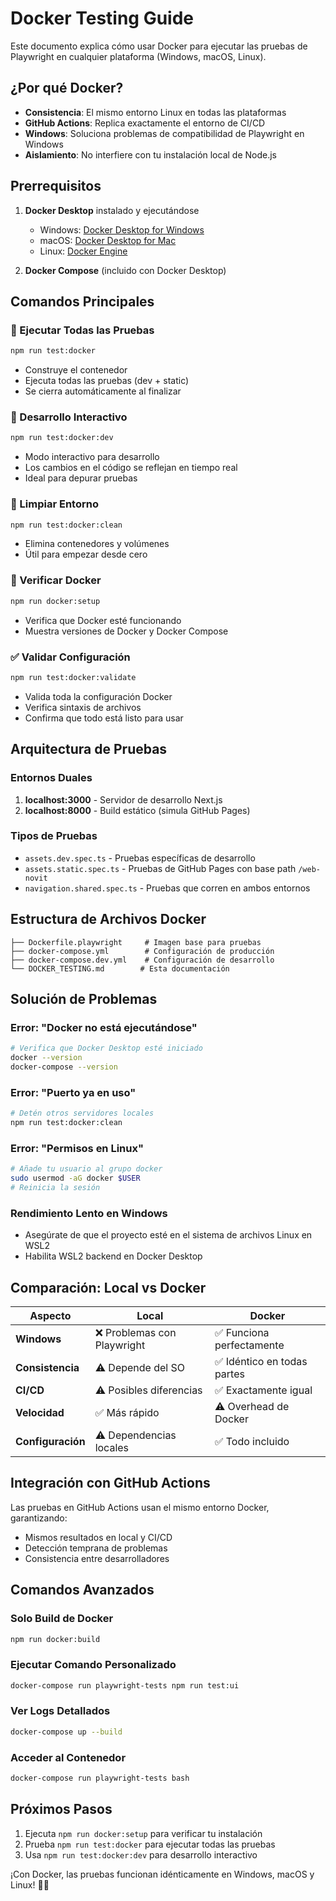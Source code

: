 # Docker Testing Guide

Este documento explica cómo usar Docker para ejecutar las pruebas de Playwright en cualquier plataforma (Windows, macOS, Linux).

## ¿Por qué Docker?

- **Consistencia**: El mismo entorno Linux en todas las plataformas
- **GitHub Actions**: Replica exactamente el entorno de CI/CD
- **Windows**: Soluciona problemas de compatibilidad de Playwright en Windows
- **Aislamiento**: No interfiere con tu instalación local de Node.js

## Prerrequisitos

1. **Docker Desktop** instalado y ejecutándose
   - Windows: [Docker Desktop for Windows](https://docs.docker.com/desktop/windows/install/)
   - macOS: [Docker Desktop for Mac](https://docs.docker.com/desktop/mac/install/)
   - Linux: [Docker Engine](https://docs.docker.com/engine/install/)

2. **Docker Compose** (incluido con Docker Desktop)

## Comandos Principales

### 🧪 Ejecutar Todas las Pruebas
```bash
npm run test:docker
```
- Construye el contenedor
- Ejecuta todas las pruebas (dev + static)
- Se cierra automáticamente al finalizar

### 🔧 Desarrollo Interactivo
```bash
npm run test:docker:dev
```
- Modo interactivo para desarrollo
- Los cambios en el código se reflejan en tiempo real
- Ideal para depurar pruebas

### 🧹 Limpiar Entorno
```bash
npm run test:docker:clean
```
- Elimina contenedores y volúmenes
- Útil para empezar desde cero

### 🐳 Verificar Docker
```bash
npm run docker:setup
```
- Verifica que Docker esté funcionando
- Muestra versiones de Docker y Docker Compose

### ✅ Validar Configuración
```bash
npm run test:docker:validate
```
- Valida toda la configuración Docker
- Verifica sintaxis de archivos
- Confirma que todo está listo para usar

## Arquitectura de Pruebas

### Entornos Duales
1. **localhost:3000** - Servidor de desarrollo Next.js
2. **localhost:8000** - Build estático (simula GitHub Pages)

### Tipos de Pruebas
- `assets.dev.spec.ts` - Pruebas específicas de desarrollo
- `assets.static.spec.ts` - Pruebas de GitHub Pages con base path `/web-novit`
- `navigation.shared.spec.ts` - Pruebas que corren en ambos entornos

## Estructura de Archivos Docker

```
├── Dockerfile.playwright     # Imagen base para pruebas
├── docker-compose.yml        # Configuración de producción
├── docker-compose.dev.yml    # Configuración de desarrollo
└── DOCKER_TESTING.md        # Esta documentación
```

## Solución de Problemas

### Error: "Docker no está ejecutándose"
```bash
# Verifica que Docker Desktop esté iniciado
docker --version
docker-compose --version
```

### Error: "Puerto ya en uso"
```bash
# Detén otros servidores locales
npm run test:docker:clean
```

### Error: "Permisos en Linux"
```bash
# Añade tu usuario al grupo docker
sudo usermod -aG docker $USER
# Reinicia la sesión
```

### Rendimiento Lento en Windows
- Asegúrate de que el proyecto esté en el sistema de archivos Linux en WSL2
- Habilita WSL2 backend en Docker Desktop

## Comparación: Local vs Docker

| Aspecto | Local | Docker |
|---------|-------|--------|
| **Windows** | ❌ Problemas con Playwright | ✅ Funciona perfectamente |
| **Consistencia** | ⚠️ Depende del SO | ✅ Idéntico en todas partes |
| **CI/CD** | ⚠️ Posibles diferencias | ✅ Exactamente igual |
| **Velocidad** | ✅ Más rápido | ⚠️ Overhead de Docker |
| **Configuración** | ⚠️ Dependencias locales | ✅ Todo incluido |

## Integración con GitHub Actions

Las pruebas en GitHub Actions usan el mismo entorno Docker, garantizando:
- Mismos resultados en local y CI/CD
- Detección temprana de problemas
- Consistencia entre desarrolladores

## Comandos Avanzados

### Solo Build de Docker
```bash
npm run docker:build
```

### Ejecutar Comando Personalizado
```bash
docker-compose run playwright-tests npm run test:ui
```

### Ver Logs Detallados
```bash
docker-compose up --build
```

### Acceder al Contenedor
```bash
docker-compose run playwright-tests bash
```

## Próximos Pasos

1. Ejecuta `npm run docker:setup` para verificar tu instalación
2. Prueba `npm run test:docker` para ejecutar todas las pruebas
3. Usa `npm run test:docker:dev` para desarrollo interactivo

¡Con Docker, las pruebas funcionan idénticamente en Windows, macOS y Linux! 🐳✨
